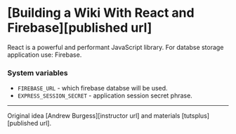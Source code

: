 # [Building a Wiki With React and Firebase][published url]

React is a powerful and performant JavaScript library. For databse storage application use: Firebase. 

### System variables
- `FIREBASE_URL` - which firebase databse will be used.
- `EXPRESS_SESSION_SECRET` - application session secret phrase.

------

Original idea [Andrew Burgess][instructor url] and materials [tutsplus][published url].
